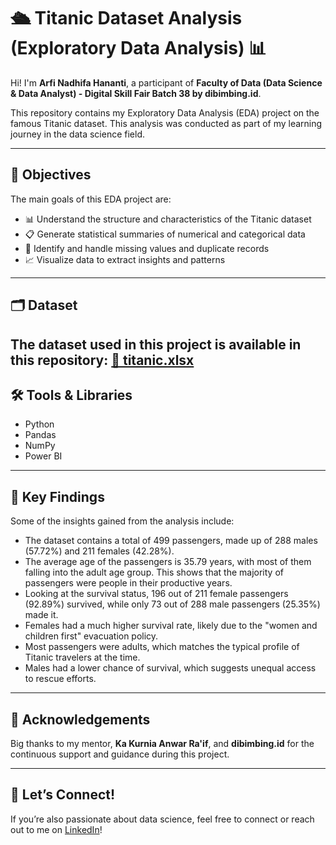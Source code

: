 # 🛳 Titanic Dataset Analysis (Exploratory Data Analysis) 📊

Hi! I'm **Arfi Nadhifa Hananti**, a participant of **Faculty of Data (Data Science & Data Analyst) - Digital Skill Fair Batch 38 by dibimbing.id**.

This repository contains my Exploratory Data Analysis (EDA) project on the famous Titanic dataset. This analysis was conducted as part of my learning journey in the data science field.

---

## 🧠 Objectives

The main goals of this EDA project are:

- 📊 Understand the structure and characteristics of the Titanic dataset  
- 📋 Generate statistical summaries of numerical and categorical data  
- 🧹 Identify and handle missing values and duplicate records  
- 📈 Visualize data to extract insights and patterns  

---

## 🗂 Dataset

The dataset used in this project is available in this repository: 
[🔗 titanic.xlsx](https://github.com/Arfi3/Titanic-Dataset-Analysis/blob/main/titanic.xlsx)
---

## 🛠 Tools & Libraries

- Python  
- Pandas  
- NumPy  
- Power BI

---

## 📌 Key Findings

Some of the insights gained from the analysis include:

- The dataset contains a total of 499 passengers, made up of 288 males (57.72%) and 211 females (42.28%).
- The average age of the passengers is 35.79 years, with most of them falling into the adult age group. This shows that the majority of passengers were people in their productive years.
- Looking at the survival status, 196 out of 211 female passengers (92.89%) survived, while only 73 out of 288 male passengers (25.35%) made it.
- Females had a much higher survival rate, likely due to the "women and children first" evacuation policy.
- Most passengers were adults, which matches the typical profile of Titanic travelers at the time.
- Males had a lower chance of survival, which suggests unequal access to rescue efforts.

---

## 🙌 Acknowledgements

Big thanks to my mentor, **Ka Kurnia Anwar Ra'if**, and **dibimbing.id** for the continuous support and guidance during this project.

---

## 🚀 Let’s Connect!

If you’re also passionate about data science, feel free to connect or reach out to me on  [LinkedIn](https://www.linkedin.com/in/arfinadhifahananti/)!
